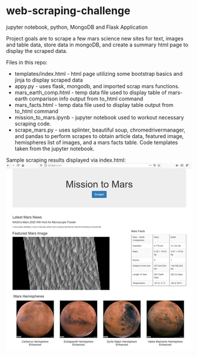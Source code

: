 # web-scraping-challenge
jupyter notebook, python, MongoDB and Flask Application

Project goals are to scrape a few mars science new sites for text, images and table data, store data in mongoDB, and create a summary html page to display the scraped data.


Files in this repo:
* templates/index.html - html page utilizing some bootstrap basics and jinja to display scraped data
* appy.py - uses flask, mongodb, and imported scrap mars functions.
* mars_earth_comp.html - temp data file used to display table of mars-earth comparison info output from to_html command
* mars_facts.html - temp data file used to display table output from to_html command
* mission_to_mars.ipynb - jupyter notebook used to workout necessary scraping code.
* scrape_mars.py - uses splinter, beautiful soup, chromedrivermanager, and pandas to perform scrapes to obtain article data, featured image, hemispheres list of images, and a mars facts table.  Code templates taken from the jupyter notebook.


Sample scraping results displayed via index.html:
![readme_img.png](readme_img.png)

